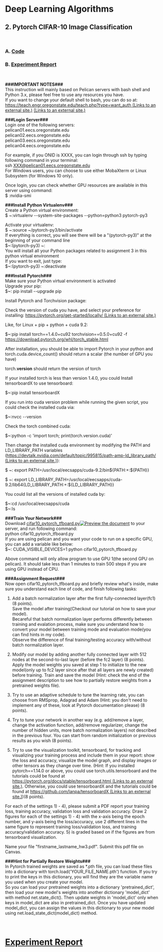 ﻿# Deep Learning Algorithms
## 2. Pytorch CIFAR-10 Image Classification
&nbsp;

### A. [Code]()
### B. [Experiment Report]()
&nbsp;


**###IMPORTANT NOTES###**  
This instruction will mainly based on Pelican servers with bash shell and Python 3.x, please feel free to use any resources you have.  
If you want to change your default shell to bash, you can do so at:  
[https://teach.engr.oregonstate.edu/teach.php?type=want_auth (Links to an external site.)](https://teach.engr.oregonstate.edu/teach.php?type=want_auth) [(Links to an external site.)](https://secure.engr.oregonstate.edu:8000/teach.php?type=want_auth)

**###Login Server###**  
Login one of the following servers:  
pelican01.eecs.oregonstate.edu  
pelican02.eecs.oregonstate.edu  
pelican03.eecs.oregonstate.edu  
pelican04.eecs.oregonstate.edu  
  
For example, if you ONID is XXXX, you can login through ssh by typing following command in your terminal:  
ssh XXX@pelican01.eecs.oregonstate.edu  
For Windows users, you can choose to use either MobaXterm or Linux Subsystem (for Windows 10 only).  
  
Once login, you can check whether GPU resources are available in this server using command:  
$ :nvidia-smi

**###Install Python Virtualenv###**  
Create a Python virtual environment:  
$ ~:virtualenv --system-site-packages --python=python3 pytorch-py3

Activate your virtualenv:  
$ ~:source ~/pytorch-py3/bin/activate  
If everything is correct, you will see there will be a "(pytorch-py3)" at the beginning of your command line  
$~:(pytorch-py3) ~:  
You will install all your Python packages related to assignment 3 in this python virtual environment  
If you want to exit, just type:  
$~:(pytorch-py3) ~:deactivate

**###Install Pytorch###**  
Make sure your Python virtual environment is activated  
Upgrade your pip:  
$~: pip install --upgrade pip

Install Pytorch and Torchvision package:

Check the version of cuda you have, and select your preference for installing:  [https://pytorch.org/get-started/locally/ (Links to an external site.)](https://pytorch.org/get-started/locally/)

Like, for Linux + pip + python + cuda 9.2:

$~:pip install torch==1.4.0+cu92 torchvision==0.5.0+cu92 -f https://download.pytorch.org/whl/torch_stable.html

After installation, you should be able to import Pytorch in your python and  torch.cuda.device_count() should return a scalar (the number of GPU you have)

torch.__version__  should return the version of torch

If your installed torch is less than version 1.4.0, you could Install tensorboardX to use tensorboard:

$~:pip install tensorboardX

If you run into cuda version problem while running the given script, you could check the installed cuda via:

$~:nvcc --version

Check the torch combined cuda:

$~:python -c 'import torch; print(torch.version.cuda)'

Then change the installed cuda environment by modifying the PATH and LD_LIBRARY_PATH variables ([https://devtalk.nvidia.com/default/topic/995815/path-amp-ld_library_path/ (Links to an external site.)](https://devtalk.nvidia.com/default/topic/995815/path-amp-ld_library_path/)):

$ ~: export PATH=/usr/local/eecsapps/cuda-9.2/bin${PATH:+:${PATH}}

$ ~: export LD_LIBRARY_PATH=/usr/local/eecsapps/cuda-9.2/lib64\{LD_LIBRARY_PATH:+:${LD_LIBRARY_PATH}}

You could list all the versions of installed cuda by:

$~:cd /usr/local/eecsapps/cuda  
$~:ls

**###Train Your Network###**  
Download  [cifar10_pytorch_tfboard.py](https://oregonstate.instructure.com/courses/1751431/files/77981804/download?wrap=1 "cifar10_pytorch_tfboard.py")[![Preview the document](https://oregonstate.instructure.com/images/preview.png)](https://oregonstate.instructure.com/courses/1751431/files/77981804/download?wrap=1 "Preview the document")  to your server, and run following command:  
python cifar10_pytorch_tfboard.py  
If you are using pelican and you want your code to run on a specific GPU, you can add a variable like below:  
$~: CUDA_VISIBLE_DEVICES=1 python cifar10_pytorch_tfboard.py

Above command will only allow program to use GPU 1(the second GPU on pelican). It should take less than 1 minutes to train 500 steps if you are using GPU instead of CPU.

**###Assignment Request###**  
Now open  cifar10_pytorch_tfboard.py  and briefly review what's inside, make sure you understand each line of code, and finish following tasks:

1) Add a batch normalization layer after the first fully-connected layer(fc1) (8 points).  
Save the model after training(Checkout our tutorial on how to save your model).  
Becareful that batch normalization layer performs differently between training and evalation process, make sure you understand how to convert your model between training mode and evaluation mode(you can find hints in my code).  
Observe the difference of final training/testing accuracy with/without batch normalization layer.

2) Modify our model by adding another fully connected layer with 512 nodes at the second-to-last layer (before the fc2 layer) (8 points).  
Apply the model weights you saved at step 1 to initialize to the new model(only up to fc2 layer since after that all layers are newly created) before training. Train and save the model (Hint: check the end of the assignment description to see how to partially restore weights from a pretrained weights file).

3) Try to use an adaptive schedule to tune the learning rate, you can choose from RMSprop, Adagrad and Adam (Hint: you don't need to implement any of these, look at Pytorch documentation please) (8 points).

4) Try to tune your network in another way (e.g. add/remove a layer, change the activation function, add/remove regularizer, change the number of hidden units, more batch normalization layers) not described in the previous four. You can start from random initialization or previous results as you wish (8 points).

5) Try to use the visualization toolkit, tensorboard, for tracking and visualizing your training process and include them in your report: show the loss and accuracy, visualize the model graph, and display images or other tensors as they change over time. (Hint: If you installed pytorch==1.14.0 or above, you could use torch.utils.tensorboard and the tutorials could be found at  [https://pytorch.org/docs/stable/tensorboard.html (Links to an external site.)](https://pytorch.org/docs/stable/tensorboard.html). Otherwise, you could use tensorboardX and the tutorials could be found at  [https://github.com/lanpa/tensorboardX (Links to an external site.)](https://github.com/lanpa/tensorboardX))(8 points).

For each of the settings 1) - 4), please submit a PDF report your training loss, training accuracy, validation loss and validation accuracy. Draw 2 figures for each of the settings 1) - 4) with the x-axis being the epoch number, and y-axis being the loss/accuracy, use 2 different lines in the same figure to represent training loss/validation loss, and training accuracy/validation accuracy. 5) is graded based on if the figures are from tensorboard visualization.

Name your file "firstname_lastname_hw3.pdf". Submit this pdf file on Canvas.

**###Hint for Partially Restore Weights###**  
In Pytorch trained weights are saved as *.pth file, you can load these files into a dictionary with torch.load('YOUR_FILE_NAME.pth') function. If you try to print the keys in this dictionary, you will find they are the variable name you used when you create your model.  
So you can load your pretrained weights into a dictionary 'pretrained_dict', then load your new model's weights into another dictionary 'model_dict' with method net.state_dict(). Then update weights in 'model_dict' only when keys in model_dict are also in pretrained_dict. Once you have updated model_dict, you can assign the values in this dictionary to your new model using net.load_state_dict(model_dict) method.

&nbsp;
# [Experiment Report]()